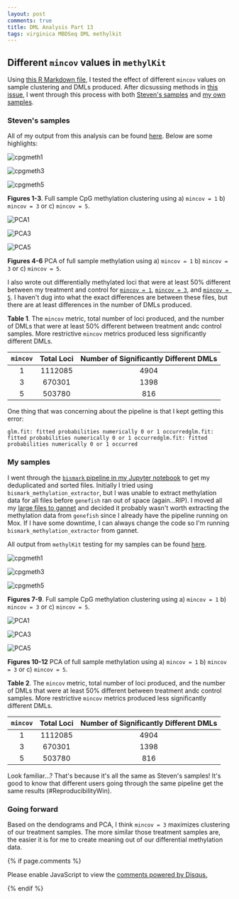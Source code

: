```yaml
---
layout: post
comments: true
title: DML Analysis Part 13
tags: virginica MBDSeq DML methylkit 
---
```


## Different `mincov` values in `methylKit`

Using [this R Markdown file](https://github.com/RobertsLab/project-virginica-oa/blob/master/analyses/2018-10-11-MethylKit-Parameter-Testing/2018-10-11-MethylKit-Parameter-Testing.Rmd), I tested the effect of different `mincov` values on sample clustering and DMLs produced. After dicsussing methods in [this issue](https://github.com/RobertsLab/resources/issues/432), I went through this process with both [Steven's samples](http://gannet.fish.washington.edu/seashell/bu-serine-wd/18-04-29/) and [my own samples](http://gannet.fish.washington.edu/spartina/2018-10-10-project-virginica-oa-Large-Files/2018-10-04-Bismark-Full-Samples-Revised-Parameters/).

### Steven's samples

All of my output from this analysis can be found [here](https://github.com/RobertsLab/project-virginica-oa/tree/master/analyses/2018-10-11-MethylKit-Parameter-Testing/2018-10-14-Steven-Samples). Below are some highlights:

![cpgmeth1](https://raw.githubusercontent.com/RobertsLab/project-virginica-oa/master/analyses/2018-10-11-MethylKit-Parameter-Testing/2018-10-14-Steven-Samples/2018-10-11-Full-Sample-CpG-Methylation-Clustering-Cov1.jpeg)

![cpgmeth3](https://raw.githubusercontent.com/RobertsLab/project-virginica-oa/master/analyses/2018-10-11-MethylKit-Parameter-Testing/2018-10-14-Steven-Samples/2018-10-11-Full-Sample-CpG-Methylation-Clustering-Cov3.jpeg)

![cpgmeth5](https://raw.githubusercontent.com/RobertsLab/project-virginica-oa/master/analyses/2018-10-11-MethylKit-Parameter-Testing/2018-10-14-Steven-Samples/2018-10-11-Full-Sample-CpG-Methylation-Clustering-Cov5.jpeg)

**Figures 1-3**. Full sample CpG methylation clustering using a) `mincov = 1` b) `mincov = 3` or c) `mincov = 5`.

![PCA1](https://raw.githubusercontent.com/RobertsLab/project-virginica-oa/master/analyses/2018-10-11-MethylKit-Parameter-Testing/2018-10-14-Steven-Samples/2018-10-11-Full-Sample-Methylation-PCA-Cov1.jpeg)

![PCA3](https://raw.githubusercontent.com/RobertsLab/project-virginica-oa/master/analyses/2018-10-11-MethylKit-Parameter-Testing/2018-10-14-Steven-Samples/2018-10-11-Full-Sample-Methylation-PCA-Cov3.jpeg)

![PCA5](https://raw.githubusercontent.com/RobertsLab/project-virginica-oa/master/analyses/2018-10-11-MethylKit-Parameter-Testing/2018-10-14-Steven-Samples/2018-10-11-Full-Sample-Methylation-PCA-Cov5.jpeg)

**Figures 4-6** PCA of full sample methylation using a) `mincov = 1` b) `mincov = 3` or c) `mincov = 5`.

I also wrote out differentially methylated loci that were at least 50% different between my treatment and control for [`mincov = 1`](https://github.com/RobertsLab/project-virginica-oa/blob/master/analyses/2018-10-11-MethylKit-Parameter-Testing/2018-10-14-Steven-Samples/2018-10-11-Steven-Samples-Differentially-Methylated-Loci-50-Cov1.csv), [`mincov = 3`](https://github.com/RobertsLab/project-virginica-oa/blob/master/analyses/2018-10-11-MethylKit-Parameter-Testing/2018-10-14-Steven-Samples/2018-10-11-Steven-Samples-Differentially-Methylated-Loci-50-Cov3.csv), and [`mincov = 5`](https://github.com/RobertsLab/project-virginica-oa/blob/master/analyses/2018-10-11-MethylKit-Parameter-Testing/2018-10-14-Steven-Samples/2018-10-11-Steven-Samples-Differentially-Methylated-Loci-50-Cov5.csv). I haven't dug into what the exact differences are between these files, but there are at least differences in the number of DMLs produced.

**Table 1**. The `mincov` metric, total number of loci produced, and the number of DMLs that were at least 50% different between treatment andc control samples. More restrictive `mincov` metrics produced less significantly different DMLs.

| **`mincov`** | **Total Loci** | **Number of Significantly Different DMLs** |
|:------------:|:--------------:|:------------------------------------------:|
|       1      |     1112085    |                    4904                    |
|       3      |     670301     |                    1398                    |
|       5      |     503780     |                     816                    |

One thing that was concerning about the pipeline is that I kept getting this error:

`````
glm.fit: fitted probabilities numerically 0 or 1 occurredglm.fit: fitted probabilities numerically 0 or 1 occurredglm.fit: fitted probabilities numerically 0 or 1 occurred
`````

### My samples

I went through the [`bismark` pipeline in my Jupyter notebook](https://github.com/RobertsLab/project-virginica-oa/blob/master/notebooks/2018-10-04-Bismark-Full-Samples-Revised-Parameters.ipynb) to get my deduplicated and sorted files. Initially I tried using `bismark_methylation_extractor`, but I was unable to extract methylation data for all files before `genefish` ran out of space (again...RIP). I moved all my [large files to gannet](http://gannet.fish.washington.edu/spartina/2018-10-10-project-virginica-oa-Large-Files/2018-10-04-Bismark-Full-Samples-Revised-Parameters/) and decided it probably wasn't worth extracting the methylation data from `genefish` since I already have the pipeline running on Mox. If I have some downtime, I can always change the code so I'm running `bismark_methylation_extractor` from gannet.

All output from `methylKit` testing for my samples can be found [here](https://github.com/RobertsLab/project-virginica-oa/tree/master/analyses/2018-10-11-MethylKit-Parameter-Testing/2018-10-18-Genefish-Samples).

![cpgmeth1](https://raw.githubusercontent.com/RobertsLab/project-virginica-oa/master/analyses/2018-10-11-MethylKit-Parameter-Testing/2018-10-18-Genefish-Samples/2018-10-18-Full-Sample-CpG-Methylation-Clustering-Cov1.jpeg)

![cpgmeth3](https://raw.githubusercontent.com/RobertsLab/project-virginica-oa/master/analyses/2018-10-11-MethylKit-Parameter-Testing/2018-10-18-Genefish-Samples/2018-10-18-Full-Sample-CpG-Methylation-Clustering-Cov3.jpeg)

![cpgmeth5](https://raw.githubusercontent.com/RobertsLab/project-virginica-oa/master/analyses/2018-10-11-MethylKit-Parameter-Testing/2018-10-18-Genefish-Samples/2018-10-18-Full-Sample-CpG-Methylation-Clustering-Cov5.jpeg)

**Figures 7-9**. Full sample CpG methylation clustering using a) `mincov = 1` b) `mincov = 3` or c) `mincov = 5`.

![PCA1](https://raw.githubusercontent.com/RobertsLab/project-virginica-oa/master/analyses/2018-10-11-MethylKit-Parameter-Testing/2018-10-18-Genefish-Samples/2018-10-18-Full-Sample-Methylation-PCA-Cov1.jpeg)

![PCA3](https://raw.githubusercontent.com/RobertsLab/project-virginica-oa/master/analyses/2018-10-11-MethylKit-Parameter-Testing/2018-10-18-Genefish-Samples/2018-10-18-Full-Sample-Methylation-PCA-Cov3.jpeg)

![PCA5](https://raw.githubusercontent.com/RobertsLab/project-virginica-oa/master/analyses/2018-10-11-MethylKit-Parameter-Testing/2018-10-18-Genefish-Samples/2018-10-18-Full-Sample-Methylation-PCA-Cov5.jpeg)

**Figures 10-12** PCA of full sample methylation using a) `mincov = 1` b) `mincov = 3` or c) `mincov = 5`.

**Table 2**. The `mincov` metric, total number of loci produced, and the number of DMLs that were at least 50% different between treatment andc control samples. More restrictive `mincov` metrics produced less significantly different DMLs.

| **`mincov`** | **Total Loci** | **Number of Significantly Different DMLs** |
|:------------:|:--------------:|:------------------------------------------:|
|       1      |     1112085    |                    4904                    |
|       3      |     670301     |                    1398                    |
|       5      |     503780     |                     816                    |

Look familiar...? That's because it's all the same as Steven's samples! It's good to know that different users going through the same pipeline get the same results (#ReproducibilityWin).

### Going forward

Based on the dendograms and PCA, I think `mincov = 3` maximizes clustering of our treatment samples. The more similar those treatment samples are, the easier it is for me to create meaning out of our differential methylation data.

{% if page.comments %}

<div id="disqus_thread"></div>
<script>

/**
*  RECOMMENDED CONFIGURATION VARIABLES: EDIT AND UNCOMMENT THE SECTION BELOW TO INSERT DYNAMIC VALUES FROM YOUR PLATFORM OR CMS.
*  LEARN WHY DEFINING THESE VARIABLES IS IMPORTANT: https://disqus.com/admin/universalcode/#configuration-variables*/
/*
var disqus_config = function () {
this.page.url = PAGE_URL;  // Replace PAGE_URL with your page's canonical URL variable
this.page.identifier = PAGE_IDENTIFIER; // Replace PAGE_IDENTIFIER with your page's unique identifier variable
};
*/
(function() { // DON'T EDIT BELOW THIS LINE
var d = document, s = d.createElement('script');
s.src = 'https://the-responsible-grad-student.disqus.com/embed.js';
s.setAttribute('data-timestamp', +new Date());
(d.head || d.body).appendChild(s);
})();
</script>
<noscript>Please enable JavaScript to view the <a href="https://disqus.com/?ref_noscript">comments powered by Disqus.</a></noscript>

{% endif %}

<script id="dsq-count-scr" src="//the-responsible-grad-student.disqus.com/count.js" async></script>
